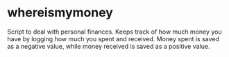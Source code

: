 # whereismymoney

Script to deal with personal finances.
Keeps track of how much money you have by logging how much you spent and received.
Money spent is saved as a negative value, while money received is saved as a positive value.
